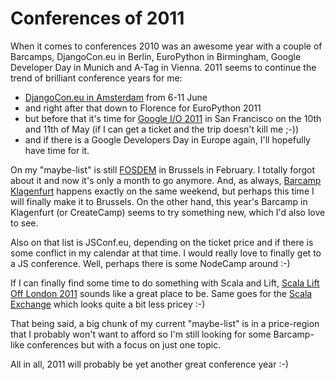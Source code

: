 # Conferences of 2011

When it comes to conferences 2010 was an awesome year with a couple of
Barcamps, DjangoCon.eu in Berlin, EuroPython in Birmingham, Google Developer
Day in Munich and A-Tag in Vienna. 2011 seems to continue the trend of
brilliant conference years for me:

* [DjangoCon.eu in Amsterdam][dc] from 6-11 June
* and right after that down to Florence for EuroPython 2011
* but before that it's time for [Google I/O 2011][io] in San Francisco on the 10th
  and 11th of May (if I can get a ticket and the trip doesn't kill me ;-))
* and if there is a Google Developers Day in Europe again, I'll hopefully have
  time for it.

On my "maybe-list" is still [FOSDEM][fo] in Brussels in February. I totally forgot
about it and now it's only a month to go anymore. And, as always, [Barcamp
Klagenfurt][bc] happens exactly on the same weekend, but perhaps this time I will
finally make it to Brussels. On the other hand, this year's Barcamp in
Klagenfurt (or CreateCamp) seems to try something new, which I'd also love to
see.

Also on that list is JSConf.eu, depending on the ticket price and if there is
some conflict in my calendar at that time. I would really love to finally get
to a JS conference. Well, perhaps there is some NodeCamp around :-)

If I can finally find some time to do something with Scala and Lift, [Scala
Lift Off London 2011][lo] sounds like a great place to be. Same goes for the
[Scala Exchange][se] which looks quite a bit less pricey :-)

That being said, a big chunk of my current "maybe-list" is in a price-region
that I probably won't want to afford so I'm still looking for some
Barcamp-like conferences but with a focus on just one topic.

All in all, 2011 will probably be yet another great conference year :-)

[dc]: http://lanyrd.com/2011/djangocon-europe/
[io]: http://lanyrd.com/2011/googleio/
[fo]: http://www.fosdem.org/2011/
[lo]: http://lanyrd.com/2011/scala-lift-off-london/
[se]: http://lanyrd.com/2011/scala-exchange/
[bc]: http://www.barcamp.at/CreateCamp_Klagenfurt_2011
